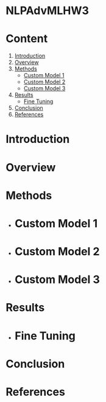 # NLPAdvMLHW3

# Content
1. [Introduction](#introduction)
2. [Overview](#Overview)
3. [Methods](#Methods)
    * [Custom Model 1](#custom-model-1)
    * [Custom Model 2](#custom-model-2)
    * [Custom Model 3](#custom-model-3)
4. [Results](#Results)
    * [Fine Tuning](#fine-tuning)
5. [Conclusion](#Conclusion)
6. [References](#References)

# Introduction

# Overview 

# Methods  

* # Custom Model 1
  
* # Custom Model 2 

* # Custom Model 3 

# Results 

* # Fine Tuning 

# Conclusion 

# References 

